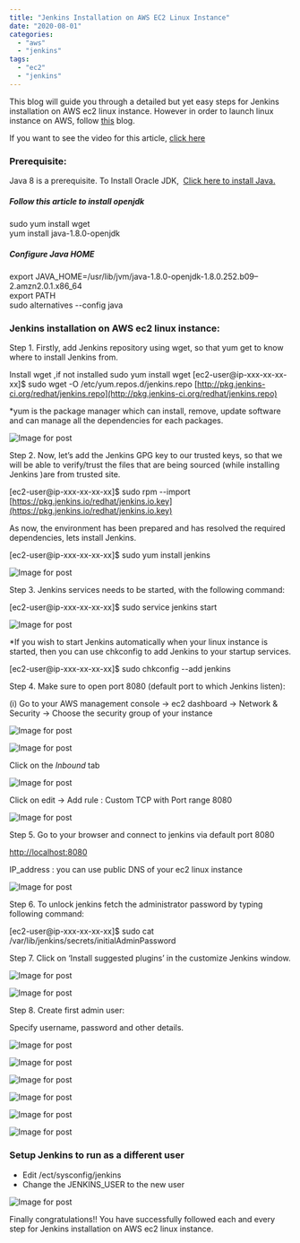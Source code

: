 ```yaml
---
title: "Jenkins Installation on AWS EC2 Linux Instance"
date: "2020-08-01"
categories: 
  - "aws"
  - "jenkins"
tags: 
  - "ec2"
  - "jenkins"
---
```


This blog will guide you through a detailed but yet easy steps for Jenkins installation on AWS ec2 linux instance. However in order to launch linux instance on AWS, follow [this](https://devops4solutions.com/aws-ec2-linux-instance-launch/) blog.

If you want to see the video for this article, [click here](https://youtu.be/hHzPU0a9T2g)

### Prerequisite:

Java 8 is a prerequisite. To Install Oracle JDK,  [Click here to install Java.](https://devops4solutions.com/java-installation-linux/)

##### **Follow this article to install openjdk**

sudo yum install wget  
yum install java-1.8.0-openjdk

##### **Configure Java HOME**

export JAVA\_HOME=/usr/lib/jvm/java-1.8.0-openjdk-1.8.0.252.b09–2.amzn2.0.1.x86\_64  
export PATH  
sudo alternatives --config java

### Jenkins installation on AWS ec2 linux instance:

Step 1. Firstly, add Jenkins repository using wget, so that yum get to know where to install Jenkins from.

Install wget ,if not installed
sudo yum install wget
\[ec2-user@ip-xxx-xx-xx-xx\]$ sudo wget -O /etc/yum.repos.d/jenkins.repo [http://pkg.jenkins-ci.org/redhat/jenkins.repo](http://pkg.jenkins-ci.org/redhat/jenkins.repo)

\*yum is the package manager which can install, remove, update software and can manage all the dependencies for each packages.

![Image for post](https://miro.medium.com/max/800/0*8VruN9WP5GaK_H5i.png)

Step 2. Now, let’s add the Jenkins GPG key to our trusted keys, so that we will be able to verify/trust the files that are being sourced (while installing Jenkins )are from trusted site.

\[ec2-user@ip-xxx-xx-xx-xx\]$ sudo rpm --import [https://pkg.jenkins.io/redhat/jenkins.io.key](https://pkg.jenkins.io/redhat/jenkins.io.key)

As now, the environment has been prepared and has resolved the required dependencies, lets install Jenkins.

\[ec2-user@ip-xxx-xx-xx-xx\]$ sudo yum install jenkins

![Image for post](https://miro.medium.com/max/855/0*oFawYrs7vibOKzY6.png)

Step 3. Jenkins services needs to be started, with the following command:

\[ec2-user@ip-xxx-xx-xx-xx\]$ sudo service jenkins start

![Image for post](https://miro.medium.com/max/686/0*IjCOSfutkM7Ru5Te.png)

\*If you wish to start Jenkins automatically when your linux instance is started, then you can use chkconfig to add Jenkins to your startup services.

\[ec2-user@ip-xxx-xx-xx-xx\]$ sudo chkconfig --add jenkins

Step 4. Make sure to open port 8080 (default port to which Jenkins listen):

(i) Go to your AWS management console → ec2 dashboard → Network & Security → Choose the security group of your instance

![Image for post](https://miro.medium.com/max/60/0*Mq1XenAIyWs3b2of)

![Image for post](https://miro.medium.com/max/1908/0*-6kNmEDL0rn_gMrg.png)

Click on the _Inbound_ tab

![Image for post](https://miro.medium.com/max/1532/0*bFI8mKC8sCrAoJDh.png)

Click on edit → Add rule : Custom TCP with Port range 8080

![Image for post](https://miro.medium.com/max/1751/0*YaOmz2ebZG8CR2CD.png)

Step 5. Go to your browser and connect to jenkins via default port 8080

[http://localhost:8080](http://<IP_address>:8080)

IP\_address : you can use public DNS of your ec2 linux instance

![Image for post](https://miro.medium.com/max/1251/0*F4LEjrH_vwBRkI3f.png)

Step 6. To unlock jenkins fetch the administrator password by typing following command:

\[ec2-user@ip-xxx-xx-xx-xx\]$ sudo cat /var/lib/jenkins/secrets/initialAdminPassword

Step 7. Click on ‘Install suggested plugins’ in the customize Jenkins window.

![Image for post](https://miro.medium.com/max/60/0*vP0J7Sw1czBTLexM)

![Image for post](https://miro.medium.com/max/1245/0*y40HjtdFrVPbRI8K.png)

Step 8. Create first admin user:

Specify username, password and other details.

![Image for post](https://miro.medium.com/max/1250/0*HAlpB-XnFRugnxAJ.png)

![Image for post](https://miro.medium.com/max/60/0*jrwoD5tAkFAJdvkc)

![Image for post](https://miro.medium.com/max/1238/0*F_MbRJA5RQ9ps7ni.png)

![Image for post](https://miro.medium.com/max/60/0*wUPT3DuBH2KyMkit)

![Image for post](https://miro.medium.com/max/1221/0*6Gn-YcSKrQ9hclZg.png)

![Image for post](https://miro.medium.com/max/615/0*ADl8AYSNoj9mYy1i.png)

### **Setup Jenkins to run as a different user**

- Edit /ect/sysconfig/jenkins
- Change the JENKINS\_USER to the new user

![Image for post](https://miro.medium.com/max/372/1*E7lJyNUE7SREr8RoDNXofw.png)

Finally congratulations!! You have successfully followed each and every step for Jenkins installation on AWS ec2 linux instance.
